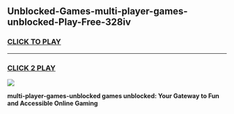 
## Unblocked-Games-multi-player-games-unblocked-Play-Free-328iv
<h3>
<a href="https://premium76.site?title=multi-player-games-unblocked&ref=23A">CLICK TO PLAY</a></h3>
<hr>

<h3>
<a href="https://premium76.site?title=multi-player-games-unblocked&ref=23A">CLICK 2 PLAY</a>
  
</h3>

<a href="https://premium76.site?title=multi-player-games-unblocked&ref=23A"><img src="https://clearcache.store/games.png"></a>


**multi-player-games-unblocked games unblocked: Your Gateway to Fun and Accessible Online Gaming**
